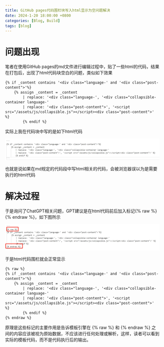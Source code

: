 ```yaml
---
title: GitHub pages代码围栏块写入html显示为空问题解决
date: 2024-1-20 18:00:00 +0800
categories: [Blog, Build]
tags: [blog]
---
```


# 问题出现

笔者在使用GitHub pages的md文件进行编辑过程中，贴了一些html的代码，结果在打包后，出现了html代码块空白的问题，类似如下效果

```
{% if _content contains '<div class="language-' and '<div class="post-content">'%}
    {% assign _content = _content
        | replace: '<div class="language-', '<div class="collapsible-container language-'
        | replace: '<div class="post-content">', '<script src="/assets/js/collapsible.js"></script><div class="post-content">' %}
        {% endif %}
```

实际上我在代码块中写的是如下html代码

![截图](/assets/image/2024/1/20240120201026.png)

也就是说如果在md规定的代码段中写html相关的代码，会被浏览器误以为是需要执行的html代码

# 解决过程

于是询问了ChatGPT相关问题，GPT建议是在html代码前后加入标记{% raw %}{% endraw %}，如下图所示

![截图](/assets/image/2024/1/20240120201426.png)

于是html代码围栏就会正常显示

```
{% raw %}
{% if _content contains '<div class="language-' and '<div class="post-content">'%}
    {% assign _content = _content
        | replace: '<div class="language-', '<div class="collapsible-container language-'
        | replace: '<div class="post-content">', '<script src="/assets/js/collapsible.js"></script><div class="post-content">' %}
        {% endif %}
{% endraw %}
```

原理是这些标记的主要作用是告诉模板引擎在 {% raw %} 和 {% endraw %} 之间的内容应该被视为原始数据，不应该进行任何处理或解析，这样，读者可以看到实际的模板代码，而不是代码执行后的输出。